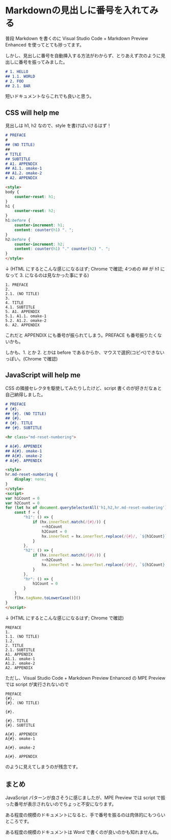 # Markdownの見出しに番号を入れてみる

普段 Markdown を書くのに Visual Studio Code + Markdown Preview Enhanced を使ってとても捗ってます。

しかし、見出しに番号を自動挿入する方法がわからず、とりあえず次のように見出しに番号を振ってみました。

```sample0.md
# 1. HELLO
## 1.1. WORLD
# 2. FOO
## 2.1. BAR
```

短いドキュメントならこれでも良いと思う。

## CSS will help me

見出しは h1, h2 なので、style を書けばいけるはず！

```sample1.md
# PREFACE
#
## (NO TITLE)
##
# TITLE
## SUBTITLE
# A1. APPENDIX
## A1.1. omake-1
## A1.2. omake-2
# A2. APPENDIX

<style>
body {
    counter-reset: h1;
}
h1 {
    counter-reset: h2;
}
h1:before {
    counter-increment: h1;
    content: counter(h1) ". ";
}
h2:before {
    counter-increment: h2;
    content: counter(h1) "." counter(h2) ". ";
}
</style>
```

↓ (HTML にするとこんな感じになるはず; Chrome で確認; 4つめの ## が h1 になって 3. になるのは見なかった事にする)

```
1. PREFACE
2.
2.1. (NO TITLE)
3.
4. TITLE
4.1. SUBTITLE
5. A1. APPENDIX
5.1. A1.1. omake-1
5.2. A1.2. omake-2
6. A2. APPENDIX
```

これだと APPENDIX にも番号が振られてしまう。PREFACE も番号振りたくないかも。

しかも、1. とか 2. とかは before であるからか、マウスで選択(コピペ)できないっぽい。(Chrome で確認)

## JavaScript will help me

CSS の隣接セレクタを駆使してみたりしたけど、script 書くのが好きだなぁと自己納得しました。

```sample2.md
# PREFACE
# {#}.
## {#}. (NO TITLE)
## {#}.
# {#}. TITLE
## {#}. SUBTITLE

<hr class="md-reset-numbering">

# A{#}. APPENDIX
## A{#}. omake-1
## A{#}. omake-2
# A{#}. APPENDIX

<style>
hr.md-reset-numbering {
    display: none;
}
</style>
<script>
var h1Count = 0
var h2Count = 0
for (let hx of document.querySelectorAll('h1,h2,hr.md-reset-numbering')) {
    const f = {
        "h1": () => {
            if (hx.innerText.match(/{#}/)) {
                ++h1Count
                h2Count = 0
                hx.innerText = hx.innerText.replace(/{#}/, `${h1Count}`)
            }
        },
        "h2": () => {
            if (hx.innerText.match(/{#}/)) {
                ++h2Count
                hx.innerText = hx.innerText.replace(/{#}/, `${h1Count}.${h2Count}`)
            }
        },
        "hr": () => {
            h1Count = 0
        }
    }
    f[hx.tagName.toLowerCase()]()
}
</script>
```

↓ (HTML にするとこんな感じになるはず; Chrome で確認)

```
PREFACE
1.
1.1. (NO TITLE)
1.2.
2. TITLE
2.1. SUBTITLE
A1. APPENDIX
A1.1. omake-1
A1.2. omake-2
A2. APPENDIX
```

ただし、Visual Studio Code + Markdown Preview Enhanced の MPE Preview では script が実行されないので

```
PREFACE
{#}.
{#}. (NO TITLE)

{#}.

{#}. TITLE
{#}. SUBTITLE

A{#}. APPENDIX
A{#}. omake-1

A{#}. omake-2

A{#}. APPENDIX
```

のように見えてしまうのが残念です。

## まとめ

JavaScript パターンが良さそうに感じましたが、MPE Preview では script で振った番号が表示されないのでちょっと不安になります。

ある程度の規模のドキュメントになると、手で番号を振るのは肉体的にもつらいところです。

ある程度の規模のドキュメントは Word で書くのが良いのかも知れませんね。
